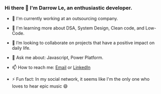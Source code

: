 ### Hi there 👋 I'm Darrow Le, an enthusiastic developer.

- 🔭 I'm currently working at an outsourcing company.
- 🌱 I'm learning more about DSA, System Design, Clean code, and Low-Code.
- 👯 I’m looking to collaborate on projects that have a positive impact on daily life.

- 💬 Ask me about: Javascript, Power Platform.
- 📫 How to reach me: [Email](mailto:tiendungid1@gmail.com) or [LinkedIn](https://www.linkedin.com/in/dunglt0115)
- ⚡ Fun fact: In my social network, it seems like I'm the only one who loves to hear epic music 😄

<!--
**tiendungid1/tiendungid1** is a ✨ _special_ ✨ repository because its `README.md` (this file) appears on your GitHub profile.

Here are some ideas to get you started:

- 🔭 I’m currently working on ...
- 🌱 I’m currently learning ...
- 👯 I’m looking to collaborate on ...
- 🤔 I’m looking for help with ...
- 💬 Ask me about ...
- 📫 How to reach me: ...
- 😄 Pronouns: ...
- ⚡ Fun fact: ...
-->
